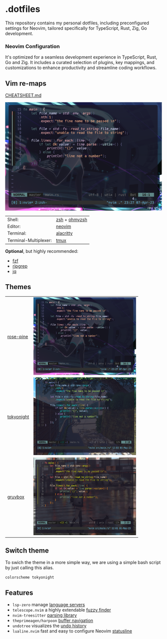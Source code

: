 # .dotfiles

This repository contains my personal dotfiles, including preconfigured settings for Neovim, tailored specifically for TypeScript, Rust, Zig, Go development.

### Neovim Configuration
It's optimized for a seamless development experience in TypeScript, Rust, Go and Zig. It includes a curated selection of plugins, key mappings, and customizations to enhance productivity and streamline coding workflows.

## Vim re-maps
[CHEATSHEET.md](CHEATSHEET.md)

![preview-rose-pine](rose-pine.png "rose-pine theme")

|                     |                                                                           |
|---------------------|---------------------------------------------------------------------------|
|Shell:               |[zsh](https://www.zsh.org/) + [ohmyzsh](https://github.com/ohmyzsh/ohmyzsh)|
|Editor:              |[neovim](https://github.com/neovim/neovim)                                 |
|Terminal:            |[alacritty](https://github.com/alacritty/alacritty)                        |
|Terminal-Multiplexer:|[tmux](https://github.com/tmux/tmux)                                       |

**Optional**, but highly recommended:

* [fzf](https://github.com/junegunn/fzf)
* [ripgrep](https://github.com/BurntSushi/ripgrep)
* [jq](https://github.com/stedolan/jq)

## Themes

|                                                         |                                                 |
|---------------------------------------------------------|-------------------------------------------------|
|[rose-pine](https://github.com/rose-pine/neovim)         | <img src="rose-pine.png" alt="rose-pine theme" width="330" height="250" title="rose-pine theme">  |
|[tokyonight](https://github.com/folke/tokyonight.nvim)   |<img src="tokyonight.png" alt="tokyonight theme" width="330" height="250" title="tokyonight theme">  |
|[gruvbox](https://github.com/ellisonleao/gruvbox.nvim)   |<img src="gruvbox.png" alt="gruvbox theme" width="330" height="250" title="gruvbox theme">  |

## Switch theme

To swich the theme in a more simple way, we are using a simple bash script by just calling this alias.

```shell
colorscheme tokyonight
```

## Features

- `lsp-zero` manage [language servers](https://github.com/VonHeikemen/lsp-zero.nvim)
- `telescope.nvim` a highly extendable [fuzzy finder](https://github.com/nvim-telescope/telescope.nvim)
- `nvim-treesitter` [parsing library](https://github.com/nvim-treesitter/nvim-treesitter)
- `theprimeagen/harpoon` [buffer navigation](https://github.com/ThePrimeagen/harpoon)
- `undotree` visualizes the [undo history](https://github.com/mbbill/undotree)
- `lualine.nvim` fast and easy to configure Neovim [statusline](https://github.com/nvim-lualine/lualine.nvim)

